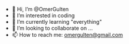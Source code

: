 - 👋 Hi, I’m @OmerGulten
- 👀 I’m interested in coding
- 🌱 I’m currently learning "everything"
- 💞️ I’m looking to collaborate on ...
- 📫 How to reach me: omergulten@gmail.com

<!---
OmerGulten/OmerGulten is a ✨ special ✨ repository because its `README.md` (this file) appears on your GitHub profile.
You can click the Preview link to take a look at your changes.
--->
